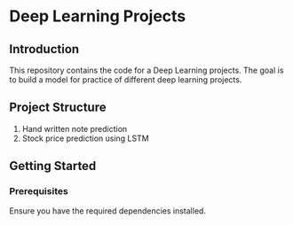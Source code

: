 # Deep Learning Projects

## Introduction

This repository contains the code for a Deep Learning projects. The goal is to build a model for practice of different deep learning projects.

## Project Structure
1. Hand written note prediction
2. Stock price prediction using LSTM


## Getting Started

### Prerequisites

Ensure you have the required dependencies installed.
